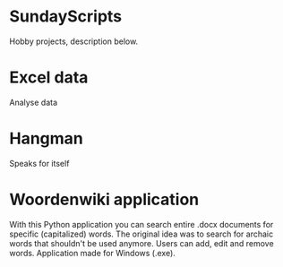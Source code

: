 # SundayScripts
Hobby projects, description below.


# Excel data
Analyse data

# Hangman
Speaks for itself

# Woordenwiki application
With this Python application you can search entire .docx documents for specific (capitalized) words. The original idea was to search for archaic words that shouldn't be used anymore. Users can add, edit and remove words. Application made for Windows (.exe).
